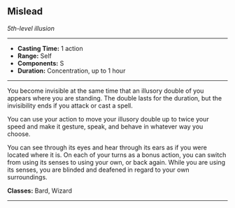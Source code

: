 ﻿## Mislead
*5th-level illusion*
___
- **Casting Time:** 1 action
- **Range:** Self
- **Components:** S
- **Duration:** Concentration, up to 1 hour

---
You become invisible at the same time that an illusory double of you appears where you are standing. The double lasts for the duration, but the invisibility ends if you attack or cast a spell.

You can use your action to move your illusory double up to twice your speed and make it gesture, speak, and behave in whatever way you choose.

You can see through its eyes and hear through its ears as if you were located where it is. On each of your turns as a bonus action, you can switch from using its senses to using your own, or back again. While you are using its senses, you are blinded and deafened in regard to your own surroundings.

**Classes:** Bard, Wizard


---
